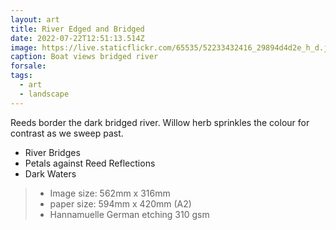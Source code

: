```yaml
---
layout: art
title: River Edged and Bridged
date: 2022-07-22T12:51:13.514Z
image: https://live.staticflickr.com/65535/52233432416_29894d4d2e_h_d.jpg
caption: Boat views bridged river
forsale:
tags:
  - art
  - landscape
---
```

Reeds border the dark bridged river. Willow herb sprinkles the colour for contrast as we sweep past.

* River Bridges
* Petals against Reed Reflections
* Dark Waters

> - Image size: 562mm x 316mm
> - paper size: 594mm x 420mm (A2)
> - Hannamuelle German etching 310 gsm
